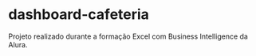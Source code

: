 # dashboard-cafeteria
Projeto realizado durante a formação Excel com Business Intelligence da Alura. 
